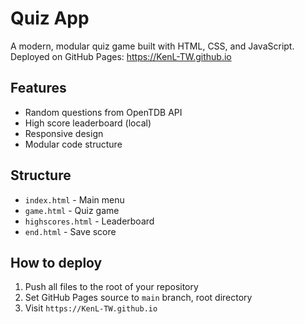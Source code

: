 # Quiz App

A modern, modular quiz game built with HTML, CSS, and JavaScript.  
Deployed on GitHub Pages: https://KenL-TW.github.io

## Features
- Random questions from OpenTDB API
- High score leaderboard (local)
- Responsive design
- Modular code structure

## Structure
- `index.html` - Main menu
- `game.html` - Quiz game
- `highscores.html` - Leaderboard
- `end.html` - Save score

## How to deploy
1. Push all files to the root of your repository
2. Set GitHub Pages source to `main` branch, root directory
3. Visit `https://KenL-TW.github.io`